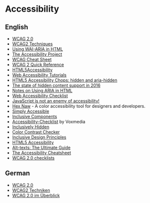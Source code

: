 Accessibility
=============

English
-------

-	[WCAG 2.0](http://www.w3.org/TR/2008/REC-WCAG20-20081211/)
-	[WCAG2 Techniques](http://www.w3.org/TR/2012/NOTE-WCAG20-TECHS-20120103/)
-	[Using WAI-ARIA in HTML](http://www.w3.org/TR/2013/WD-aria-in-html-20130214/)
-	[The Accessibility Project](http://a11yproject.com/)
-	[WCAG Cheat Sheet](http://worksperfectly.net/wcag/)
-	[WCAG 2 Quick Reference](http://www.3pha.com/wcag2/)
-	[HTML5Accessibility](http://www.html5accessibility.com/)
-	[Web Accessibility Tutorials](http://www.w3.org/WAI/tutorials/)
-	[HTML5 Accessibility Chops: hidden and aria-hidden](https://www.paciellogroup.com/blog/2012/05/html5-accessibility-chops-hidden-and-aria-hidden/)
-	[The state of hidden content support in 2016](https://www.paciellogroup.com/blog/2016/01/the-state-of-hidden-content-support-in-2016/)
-	[Notes on Using ARIA in HTML](http://w3c.github.io/aria-in-html/)
-	[Web Accessibility Checklist](http://a11yproject.com/checklist.html)
-	[JavaScript is not an enemy of accessibility!](https://www.marcozehe.de/2016/11/23/javascript-not-enemy-accessibility/)
-	[Hex Naw](https://hexnaw.com/) - A color accessibility tool for designers and developers.
-	[Simply Accessible](http://simplyaccessible.com/)
-	[Inclusive Components](http://inclusive-components.club/)
- [Accessibility-Checklist](http://accessibility.voxmedia.com) by Voxmedia
- [Inclusively Hidden](http://www.scottohara.me/blog/2017/04/14/inclusively-hidden.html)
-	[Color Contrast Checker](https://marijohannessen.github.io/color-contrast-checker/)
- [Inclusive Design Principles](http://inclusivedesignprinciples.org)
- [HTML5 Accessibility](http://html5accessibility.com)
- [Alt-texts: The Ultimate Guide](https://axesslab.com/alt-texts)
- [The Accessibility Cheatsheet](https://bitsofco.de/the-accessibility-cheatsheet/)
- [WCAG 2.0 checklists](https://www.wuhcag.com/wcag-checklist/)

German
------

-	[WCAG 2.0](http://www.w3.org/Translations/WCAG20-de/)
-	[WCAG2 Techniken](http://www.einfach-fuer-alle.de/wcag2.0/uebersetzungen/WCAG20-TECHS/)
-	[WCAG 2.0 im Überblick](http://www.einfach-fuer-alle.de/artikel/wcag-einfuehrung/)
